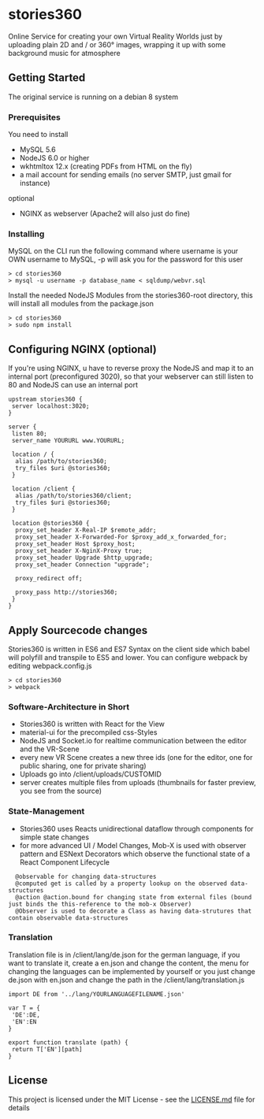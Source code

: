 # stories360

Online Service for creating your own Virtual Reality Worlds just by uploading plain 2D and / or 360° images, wrapping it up with some background music for atmosphere

## Getting Started

The original service is running on a debian 8 system

### Prerequisites

You need to install

* MySQL 5.6
* NodeJS 6.0 or higher
* wkhtmltox 12.x (creating PDFs from HTML on the fly)
* a mail account for sending emails (no server SMTP, just gmail for instance)

optional
* NGINX as webserver (Apache2 will also just do fine)


### Installing

MySQL 
on the CLI run the following command where username is your OWN username to MySQL, -p will ask you for the password for this user

```
> cd stories360
> mysql -u username -p database_name < sqldump/webvr.sql
```

Install the needed NodeJS Modules from the stories360-root directory, this will install all modules from the package.json

```
> cd stories360
> sudo npm install
```

## Configuring NGINX (optional)

If you're using NGINX, u have to reverse proxy the NodeJS and map it to an internal port (preconfigured 3020), so that your webserver can still listen to 80 and NodeJS can use an internal port

```
upstream stories360 {
 server localhost:3020;
}
 
server {
 listen 80;
 server_name YOURURL www.YOURURL;
 
 location / {
  alias /path/to/stories360;
  try_files $uri @stories360;
 }
 
 location /client {
  alias /path/to/stories360/client;
  try_files $uri @stories360;
 }
 
 location @stories360 {
  proxy_set_header X-Real-IP $remote_addr;
  proxy_set_header X-Forwarded-For $proxy_add_x_forwarded_for;
  proxy_set_header Host $proxy_host;
  proxy_set_header X-NginX-Proxy true;
  proxy_set_header Upgrade $http_upgrade;
  proxy_set_header Connection "upgrade";
 
  proxy_redirect off;
  
  proxy_pass http://stories360;
 }
}
```

## Apply Sourcecode changes

Stories360 is written in ES6 and ES7 Syntax on the client side which babel will polyfill and transpile to ES5 and lower. You can configure webpack by editing webpack.config.js

```
> cd stories360
> webpack
```

### Software-Architecture in Short

* Stories360 is written with React for the View
* material-ui for the precompiled css-Styles
* NodeJS and Socket.io for realtime communication between the editor and the VR-Scene
* every new VR Scene creates a new three ids (one for the editor, one for public sharing, one for private sharing)
* Uploads go into /client/uploads/CUSTOMID
* server creates multiple files from uploads (thumbnails for faster preview, you see from the source)

### State-Management

* Stories360 uses Reacts unidirectional dataflow through components for simple state changes
* for more advanced UI / Model Changes, Mob-X is used with observer pattern and ESNext Decorators which observe the
  functional state of a React Component Lifecycle
  
```
  @observable for changing data-structures
  @computed get is called by a property lookup on the observed data-structures
  @action @action.bound for changing state from external files (bound just binds the this-reference to the mob-x Observer)
  @Observer is used to decorate a Class as having data-strutures that contain observable data-structures
```

### Translation

Translation file is in /client/lang/de.json for the german language, if you want to translate it, create a en.json and change the content, the menu for changing the languages can be implemented by yourself or you just change de.json with en.json and change the path in the /client/lang/translation.js

```
import DE from '../lang/YOURLANGUAGEFILENAME.json'

var T = {
 'DE':DE,
 'EN':EN
}

export function translate (path) {
 return T['EN'][path]
}
```



## License

This project is licensed under the MIT License - see the [LICENSE.md](LICENSE.md) file for details


